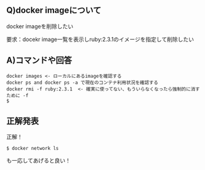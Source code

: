 ## Q)docker imageについて

docker imageを削除したい

要求：docekr image一覧を表示しruby:2.3.1のイメージを指定して削除したい

## A)コマンドや回答

```
docker images <- ローカルにあるimageを確認する
docker ps and docker ps -a で現在のコンテナ利用状況を確認する
docker rmi -f ruby:2.3.1  <- 確実に使ってない、もういらなくなったら強制的に消すために -f
$
```

## 正解発表

正解！

```
$ docker network ls
```
も一応してあげると良い！
